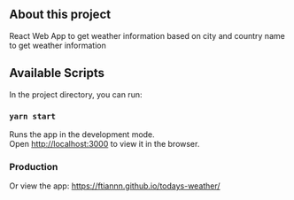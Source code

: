 ## About this project

React Web App to get weather information based on city and country name to get weather information

## Available Scripts

In the project directory, you can run:

### `yarn start`
Runs the app in the development mode.<br />
Open [http://localhost:3000](http://localhost:3000) to view it in the browser.

### Production
Or view the app: https://ftiannn.github.io/todays-weather/
